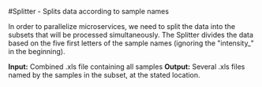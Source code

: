 #Splitter - Splits data according to sample names

In order to parallelize microservices, we need to split the data into the subsets that will be processed simultaneously. The Splitter divides the data based on the five first letters of the sample names (ignoring the "intensity_" in the beginning).

**Input:** Combined .xls file containing all samples
**Output:** Several .xls files named by the samples in the subset, at the stated location.
